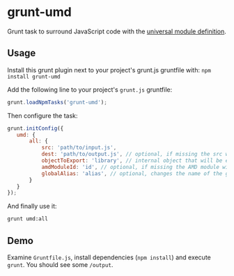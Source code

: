 # grunt-umd

Grunt task to surround JavaScript code with the [universal module definition](https://github.com/umdjs/umd/).

## Usage

Install this grunt plugin next to your project's grunt.js gruntfile with: `npm install grunt-umd`

Add the following line to your project's `grunt.js` gruntfile:

```javascript
grunt.loadNpmTasks('grunt-umd');
```

Then configure the task:

```javascript
grunt.initConfig({
   umd: {
       all: {
           src: 'path/to/input.js',
           dest: 'path/to/output.js', // optional, if missing the src will be used
           objectToExport: 'library', // internal object that will be exported
           amdModuleId: 'id', // optional, if missing the AMD module will be anonymous
           globalAlias: 'alias', // optional, changes the name of the global variable
       }
   }
});
```

And finally use it:

```bash
grunt umd:all
```

## Demo

Examine `Gruntfile.js`, install dependencies (`npm install`) and execute `grunt`. You should see some `/output`.
